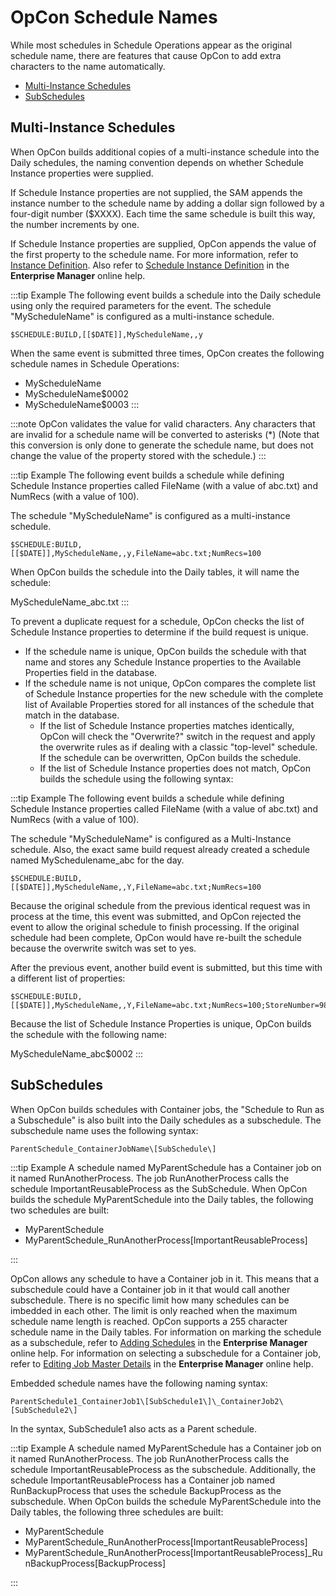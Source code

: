 # OpCon Schedule Names

While most schedules in Schedule Operations appear as the original schedule name, there are features that cause OpCon to add extra characters to the name automatically.

- [Multi-Instance Schedules](#Multi-In)
- [SubSchedules](#SubSched)

## Multi-Instance Schedules

When OpCon builds additional copies of a multi-instance schedule into the Daily schedules, the naming convention depends on whether Schedule Instance properties were supplied.

If Schedule Instance properties are not supplied, the SAM appends the instance number to the schedule name by adding a dollar sign followed by a four-digit number (\$XXXX). Each time the same schedule is built this way, the number increments by one.

If Schedule Instance properties are supplied, OpCon appends the value of the first property to the schedule name. For more information, refer to [Instance Definition](../job-components/instances.md). Also refer to [Schedule Instance Definition](../Files/UI/Enterprise-Manager/Schedule-Instance-Definition.md) in the **Enterprise Manager** online help.

:::tip Example
The following event builds a schedule into the Daily schedule using only the required parameters for the event. The schedule "MyScheduleName" is configured as a multi-instance schedule.

```shell
$SCHEDULE:BUILD,[[$DATE]],MyScheduleName,,y
```

When the same event is submitted three times, OpCon creates the following schedule names in Schedule Operations:

- MyScheduleName
- MyScheduleName$0002
- MyScheduleName$0003
:::

:::note
OpCon validates the value for valid characters. Any characters that are invalid for a schedule name will be converted to asterisks (\*) (Note that this conversion is only done to generate the schedule name, but does not change the value of the property stored with the schedule.)
:::

:::tip Example
The following event builds a schedule while defining Schedule Instance properties called FileName (with a value of abc.txt) and NumRecs (with a value of 100).

The schedule "MyScheduleName" is configured as a multi-instance schedule.

```shell
$SCHEDULE:BUILD,[[$DATE]],MyScheduleName,,y,FileName=abc.txt;NumRecs=100
```

When OpCon builds the schedule into the Daily tables, it will name the schedule:

MyScheduleName_abc.txt
:::

To prevent a duplicate request for a schedule, OpCon checks the list of Schedule Instance properties to determine if the build request is unique.

- If the schedule name is unique, OpCon builds the schedule with that name and stores any Schedule Instance properties to the Available Properties field in the database.
- If the schedule name is not unique, OpCon compares the complete list of Schedule Instance properties for the new schedule with the complete list of Available Properties stored for all instances of the schedule that match in the database.
  - If the list of Schedule Instance properties matches identically, OpCon will check the "Overwrite?" switch in the request and apply the overwrite rules as if dealing with a classic "top-level" schedule. If the schedule can be overwritten, OpCon builds the schedule.
  - If the list of Schedule Instance properties does not match, OpCon builds the schedule using the following syntax:

:::tip Example
The following event builds a schedule while defining Schedule Instance properties called FileName (with a value of abc.txt) and NumRecs (with a value of 100).

The schedule "MyScheduleName" is configured as a Multi-Instance schedule. Also, the exact same build request already created a schedule named MySchedulename_abc for the day.

```shell
$SCHEDULE:BUILD,[[$DATE]],MyScheduleName,,Y,FileName=abc.txt;NumRecs=100
```

Because the original schedule from the previous identical request was in process at the time, this event was submitted, and OpCon rejected the event to allow the original schedule to finish processing. If the original schedule had been complete, OpCon would have re-built the schedule because the overwrite switch was set to yes.

After the previous event, another build event is submitted, but this time with a different list of properties:

```shell
$SCHEDULE:BUILD,[[$DATE]],MyScheduleName,,Y,FileName=abc.txt;NumRecs=100;StoreNumber=985
```

Because the list of Schedule Instance Properties is unique, OpCon builds the schedule with the following name:

MyScheduleName_abc$0002
:::

## SubSchedules

When OpCon builds schedules with Container jobs, the "Schedule to Run as a Subschedule" is also built into the Daily schedules as a subschedule. The subschedule name uses the following syntax:

```shell
ParentSchedule_ContainerJobName\[SubSchedule\]
```

:::tip Example
A schedule named MyParentSchedule has a Container job on it named RunAnotherProcess. The job RunAnotherProcess calls the schedule ImportantReusableProcess as the SubSchedule. When OpCon builds the schedule MyParentSchedule into the Daily tables, the following two schedules are built:

- MyParentSchedule
- MyParentSchedule_RunAnotherProcess[ImportantReusableProcess]

:::

OpCon allows any schedule to have a Container job in it. This means that a subschedule could have a Container job in it that would call another subschedule. There is no specific limit how many schedules can be imbedded in each other. The limit is only reached when the maximum schedule name length is reached. OpCon supports a 255 character schedule name in the Daily tables. For information on marking the schedule as a subschedule, refer to [Adding Schedules](../Files/UI/Enterprise-Manager/Adding-Schedules.md) in the **Enterprise Manager** online help. For information on selecting a subschedule for a Container job, refer to [Editing Job Master Details](../Files/UI/Enterprise-Manager/Editing-Job-Master-Details.md) in the **Enterprise Manager** online help.

Embedded schedule names have the following naming syntax:

```shell
ParentSchedule1_ContainerJob1\[SubSchedule1\]\_ContainerJob2\[SubSchedule2\]
```

In the syntax, SubSchedule1 also acts as a Parent schedule.

:::tip Example
A schedule named MyParentSchedule has a Container job on it named RunAnotherProcess. The job RunAnotherProcess calls the schedule ImportantReusableProcess as the subschedule. Additionally, the schedule ImportantReusableProcess has a Container job named RunBackupProcess that uses the schedule BackupProcess as the subschedule. When OpCon builds the schedule MyParentSchedule into the Daily tables, the following three schedules are built:

- MyParentSchedule
- MyParentSchedule_RunAnotherProcess[ImportantReusableProcess]
- MyParentSchedule_RunAnotherProcess[ImportantReusableProcess]_RunBackupProcess[BackupProcess]

:::

